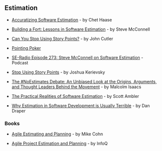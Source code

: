 ## Estimation

- [Accuratizing Software Estimation](https://medium.com/pointer-io/accuratizing-software-estimation-cf81a9e9fd87) - by Chet Haase

- [Building a Fort: Lessons in Software Estimation](http://www.construx.com/10x_Software_Development/Building_a_Fort__Lessons_in_Software_Estimation/) - by Steve McConnell

- [Can You Stop Using Story Points?](https://hackernoon.com/can-you-stop-using-story-points-ac36449ffa10) - by John Cutler

- [Pointing Poker](https://www.pointingpoker.com/)

- [SE-Radio Episode 273: Steve McConnell on Software Estimation](http://www.se-radio.net/2016/11/se-radio-episode-273-steve-mcconnell-on-software-estimation/) - Podcast

- [Stop Using Story Points](https://www.industriallogic.com/blog/stop-using-story-points/) - by  Joshua Kerievsky

- [The #NoEstimates Debate: An Unbiased Look at the Origins, Arguments, and Thought Leaders Behind the Movement](https://techbeacon.com/noestimates-debate-unbiased-look-origins-arguments-thought-leaders-behind-movement) - by Malcolm Isaacs

- [The Practical Realities of Software Estimation](http://www.disciplinedagiledelivery.com/software-guesstimation/) - by Scott Ambler

- [Why Estimation in Software Development is Usually Terrible](https://m.coderdan.co/why-estimation-in-software-development-is-usually-terrible-2d032161bc6) - by Dan Draper

### Books

- [Agile Estimating and Planning](https://www.goodreads.com/book/show/9267.Agile_Estimating_and_Planning) - by Mike Cohn

- [Agile Project Estimation and Planning](https://www.infoq.com/minibooks/emag-agile-estimation) - by InfoQ
